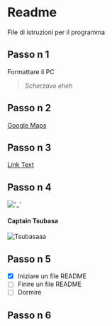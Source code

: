 # Readme 
File di istruzioni per il programma
## Passo n 1
Formattare il PC
> _Scherzavo eheh_

## Passo n 2
[Google Maps](https://www.google.com/maps?authuser=0)

## Passo n 3
[Link Text](#Passo-n-1)

## Passo n 4
!['_'](https://thumbs.dreamstime.com/b/corgi-arancio-divertente-di-lingua-gallese-illustrazione-sorridente-vettore-del-carattere-canino-comico-sveglio-140301323.jpg)

#### Captain Tsubasa
![Tsubasaaa](https://upload.wikimedia.org/wikipedia/it/a/aa/Personaggi_di_Capitan_Tsubasa.png)

## Passo n 5

- [x] Iniziare un file README
- [ ] Finire un file README
- [ ] Dormire

## Passo n 6

